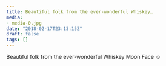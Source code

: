 ```yaml
---
title: Beautiful folk from the ever-wonderful Whiskey…
media:
- media-0.jpg
date: "2018-02-17T23:13:15Z"
draft: false
tags: []
---
```

Beautiful folk from the ever-wonderful Whiskey Moon Face ☺️
